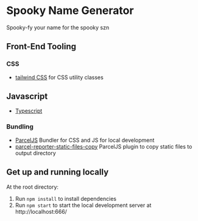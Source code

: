 # Spooky Name Generator

Spooky-fy your name for the spooky szn

## Front-End Tooling

### CSS

- [tailwind CSS](https://tailwindcss.com/) for CSS utility classes

## Javascript

- [Typescript](https://www.typescriptlang.org/)

### Bundling

- [ParcelJS](https://parceljs.org/) Bundler for CSS and JS for local development
- [parcel-reporter-static-files-copy](https://www.npmjs.com/package/parcel-reporter-static-files-copy) ParcelJS plugin to copy static files to output directory

## Get up and running locally

At the root directory:

1. Run `npm install` to install dependencies
2. Run `npm start` to start the local development server at http://localhost:666/
